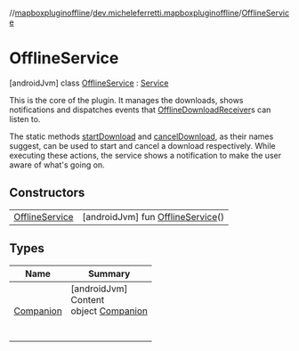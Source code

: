//[mapboxpluginoffline](../../../index.md)/[dev.micheleferretti.mapboxpluginoffline](../index.md)/[OfflineService](index.md)



# OfflineService  
 [androidJvm] class [OfflineService](index.md) : [Service](https://developer.android.com/reference/kotlin/android/app/Service.html)

This is the core of the plugin. It manages the downloads, shows notifications and dispatches events that [OfflineDownloadReceiver](../-offline-download-receiver/index.md)s can listen to.



The static methods [startDownload](-companion/start-download.md) and [cancelDownload](-companion/cancel-download.md), as their names suggest, can be used to start and cancel a download respectively. While executing these actions, the service shows a notification to make the user aware of what's going on.

   


## Constructors  
  
| | |
|---|---|
| <a name="dev.micheleferretti.mapboxpluginoffline/OfflineService/OfflineService/#/PointingToDeclaration/"></a>[OfflineService](-offline-service.md)| <a name="dev.micheleferretti.mapboxpluginoffline/OfflineService/OfflineService/#/PointingToDeclaration/"></a> [androidJvm] fun [OfflineService](-offline-service.md)()   <br>|


## Types  
  
|  Name |  Summary | 
|---|---|
| <a name="dev.micheleferretti.mapboxpluginoffline/OfflineService.Companion///PointingToDeclaration/"></a>[Companion](-companion/index.md)| <a name="dev.micheleferretti.mapboxpluginoffline/OfflineService.Companion///PointingToDeclaration/"></a>[androidJvm]  <br>Content  <br>object [Companion](-companion/index.md)  <br><br><br>|

